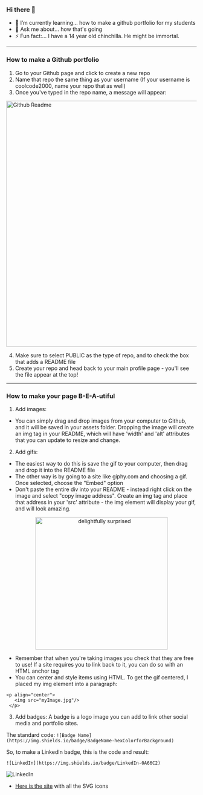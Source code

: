 ### Hi there 👋

<!--
**karaatfullstack/karaatfullstack** is a ✨ _special_ ✨ repository because its `README.md` (this file) appears on your GitHub profile.

Here are some ideas to get you started:

- 🔭 I’m currently working on ...
- 🌱 I’m currently learning ...
- 👯 I’m looking to collaborate on ...
- 🤔 I’m looking for help with ...
- 💬 Ask me about ...
- 📫 How to reach me: ...
- 😄 Pronouns: ...
- ⚡ Fun fact: ...
-->
- 🌱 I’m currently learning... how to make a github portfolio for my students
- 💬 Ask me about... how that's going
- ⚡ Fun fact:... I have a 14 year old chinchilla. He might be immortal.

---
### How to make a Github portfolio
1. Go to your Github page and click to create a new repo
2. Name that repo the same thing as your username (If your username is coolcode2000, name your repo that as well)
3. Once you've typed in the repo name, a message will appear:
<img width="650" alt="Github Readme" src="https://github.com/karaatfullstack/karaatfullstack/assets/116577743/1478056d-87ba-48de-b694-05471c52c76c">

4. Make sure to select PUBLIC as the type of repo, and to check the box that adds a README file
5. Create your repo and head back to your main profile page - you'll see the file appear at the top!
---
### How to make your page B-E-A-utiful
1. Add images:
  - You can simply drag and drop images from your computer to Github, and it will be saved in your assets folder. Dropping the image will create an img tag in your README, which will have 'width' and 'alt' attributes that you can update to resize and change.

2. Add gifs:
  - The easiest way to do this is save the gif to your computer, then drag and drop it into the README file
  - The other way is by going to a site like giphy.com and choosing a gif. Once selected, choose the "Embed" option
  - Don't paste the entire div into your README - instead right click on the image and select "copy image address". Create an img tag and place that address in your 'src' attribute - the img element will display your gif, and will look amazing.
 <p align="center">
   <img width="350" alt="delightfully surprised" src="https://media4.giphy.com/media/3og0IPNcCRz8Tizbd6/giphy.gif?cid=ecf05e478lg12dq4ab01fvme5934hieky4l047ms89iy8fcv&ep=v1_gifs_search&rid=giphy.gif&ct=g"/>
 </p>

 - Remember that when you're taking images you check that they are free to use! If a site requires you to link back to it, you can do so with an HTML anchor tag
 - You can center and style items using HTML. To get the gif centered, I placed my img element into a paragraph:
```
<p align="center">
   <img src="myImage.jpg"/>
 </p>
```

3. Add badges:
A badge is a logo image you can add to link other social media and portfolio sites.

The standard code:
```![Badge Name](https://img.shields.io/badge/BadgeName-hexColorforBackground)```

So, to make a LinkedIn badge, this is the code and result:

```![LinkedIn](https://img.shields.io/badge/LinkedIn-0A66C2)```

![LinkedIn](https://img.shields.io/badge/LinkedIn-0A66C2)

- [Here is the site](https://simpleicons.org/) with all the SVG icons
